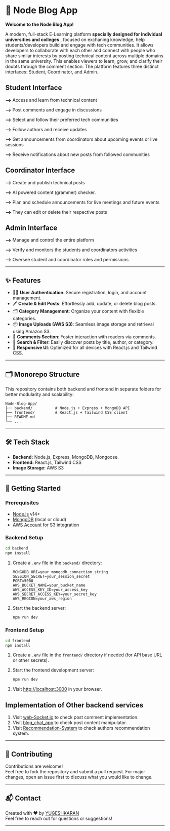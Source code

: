 # 📝 Node Blog App

**Welcome to the Node Blog App!**

A modern, full-stack E-Learning platform **specially designed for individual universities and colleges** ,  focused on exchaning knowledge, help students/developers build and engage with tech communities. It allows developers to collaborate with each other and connect with people who share similar interests by posting technical content across multiple domains in the same university. This enables viewers to learn, grow, and clarify their doubts through the comment section. The platform features three distinct interfaces: Student, Coordinator, and Admin.

## Student Interface <br>

**-->** Access and learn from technical content  <br>

**-->** Post comments and engage in discussions  <br>

**-->** Select and follow their preferred tech communities  <br>

**-->** Follow authors and receive updates  <br>

**-->** Get announcements from coordinators about upcoming events or live sessions  <br>

**-->** Receive notifications about new posts from followed communities  <br>

## Coordinator Interface <br>

**-->** Create and publish technical posts  <br>

**-->** AI powered content (grammer) checker.  <br>

**-->** Plan and schedule announcements for live meetings and future events  <br>

**-->** They can edit or delete their respective posts  <br>

## Admin Interface <br>

**-->** Manage and control the entire platform  <br>

**-->** Verify and monitors the students and coordinators activities  <br>

**-->** Oversee student and coordinator roles and permissions  <br>

---

## ✨ Features

- 🧑‍💻 **User Authentication**: Secure registration, login, and account management.
- 🖊️ **Create & Edit Posts**: Effortlessly add, update, or delete blog posts.
- 🗂️ **Category Management**: Organize your content with flexible categories.
- 📦 **Image Uploads (AWS S3)**: Seamless image storage and retrieval using Amazon S3.
- 💬 **Comments Section**: Foster interaction with readers via comments.
- 🔎 **Search & Filter**: Easily discover posts by title, author, or category.
- 📱 **Responsive UI**: Optimized for all devices with React.js and Tailwind CSS.

---

## 🗂️ Monorepo Structure

This repository contains both backend and frontend in separate folders for better modularity and scalability:

```
Node-Blog-App/
├── backend/          # Node.js + Express + MongoDB API
├── frontend/         # React.js + Tailwind CSS client
├── README.md
└── ...
```

---

## 🛠️ Tech Stack

- **Backend:** Node.js, Express, MongoDB, Mongoose.
- **Frontend:** React.js, Tailwind CSS
- **Image Storage:** AWS S3

---

## 🚀 Getting Started

### Prerequisites

- [Node.js](https://nodejs.org/) v14+
- [MongoDB](https://www.mongodb.com/) (local or cloud)
- [AWS Account](https://aws.amazon.com/) for S3 integration

### Backend Setup

```bash
cd backend
npm install
```

1. Create a `.env` file in the `backend/` directory:
   ```
   MONGODB_URI=your_mongodb_connection_string
   SESSION_SECRET=your_session_secret
   PORT=5000
   AWS_BUCKET_NAME=your_bucket_name
   AWS_ACCESS_KEY_ID=your_access_key
   AWS_SECRET_ACCESS_KEY=your_secret_key
   AWS_REGION=your_aws_region
   ```
2. Start the backend server:
   ```bash
   npm run dev
   ```

### Frontend Setup

```bash
cd frontend
npm install
```

1. Create a `.env` file in the `frontend/` directory if needed (for API base URL or other secrets).
2. Start the frontend development server:
   ```bash
   npm run dev
   ```

3. Visit [http://localhost:3000](http://localhost:3000) in your browser.

## Implementation of Other backend services
1. Visit [web-Socket.io](https://github.com/YUGESHKARAN/web-socket.io.git) to check post comment implementation.
2. Visit [blog_chat_app](https://github.com/YUGESHKARAN/blogChat-backend.git) to check post content manipulator.
3. Visit [Recommendation-System](https://github.com/YUGESHKARAN/recommendation-system.git) to chack authors recommendation system.

---

## 🤝 Contributing

Contributions are welcome!  
Feel free to fork the repository and submit a pull request. For major changes, open an issue first to discuss what you would like to change.

---

## 📬 Contact

Created with ❤️ by [YUGESHKARAN](https://github.com/YUGESHKARAN)  
Feel free to reach out for questions or suggestions!

---
